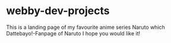 # webby-dev-projects
This is a landing page of my favourite anime series Naruto which Dattebayo!-Fanpage of Naruto
I hope you would like it!
